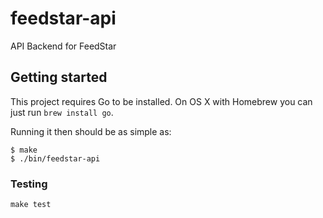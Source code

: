 # feedstar-api

API Backend for FeedStar

## Getting started

This project requires Go to be installed. On OS X with Homebrew you can just run `brew install go`.

Running it then should be as simple as:

```console
$ make
$ ./bin/feedstar-api
```

### Testing

``make test``